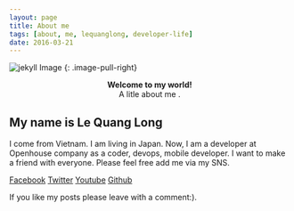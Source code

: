 ```yaml
---
layout: page
title: About me
tags: [about, me, lequanglong, developer-life]
date: 2016-03-21
---
```


![jekyll Image](https://github.com/lequanglong/lequanglong.github.io/raw/master/assets/img/about-me.png)
{: .image-pull-right}

<center><b>Welcome to my world!</b> <br>A litle about me .</center>

## My name is Le Quang Long

I come from Vietnam. I am living in Japan.
Now, I am a developer at Openhouse company as a coder, devops, mobile developer.
I want to make a friend with everyone. 
Please feel free add me via my SNS.

<a href="https://www.facebook.com/kaka.ruchi.3" class="btn btn-info">Facebook</a>
<a href="https://twitter.com/lequang_long" class="btn btn-info">Twitter</a>
<a href="https://www.youtube.com/channel/UCmamWDEYsNk7Zr_BOlASztQ" class="btn btn-info">Youtube</a>
<a href="https://github.com/lequanglong" class="btn btn-info">Github</a>

If you like my posts please leave with a comment:).


